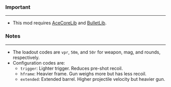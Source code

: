 ### Important
---
- This mod requires [AceCoreLib](https://gitlab.com/accensi/hd-addons/acecorelib) and [BulletLib](https://gitlab.com/accensi/hd-addons/hdbulletlib).

### Notes
---
- The loadout codes are `vpr`, `50m`, and `50r` for weapon, mag, and rounds, respectively.
- Configuration codes are:
	- `trigger`: Lighter trigger. Reduces pre-shot recoil.
	- `hframe`: Heavier frame. Gun weighs more but has less recoil.
	- `extended`: Extended barrel. Higher projectile velocity but heavier gun.
